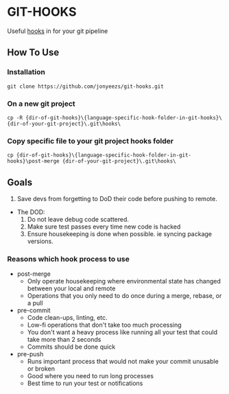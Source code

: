 # GIT-HOOKS

Useful [hooks](https://www.atlassian.com/git/tutorials/git-hooks) in for your git pipeline

## How To Use

### Installation

`git clone https://github.com/jonyeezs/git-hooks.git`

### On a new git project

`cp -R {dir-of-git-hooks}\{language-specific-hook-folder-in-git-hooks}\ {dir-of-your-git-project}\.git\hooks\`

### Copy specific file to your git project hooks folder

`cp {dir-of-git-hooks}\{language-specific-hook-folder-in-git-hooks}\post-merge {dir-of-your-git-project}\.git\hooks\`


## Goals

1. Save devs from forgetting to DoD their code before pushing to remote.
  * The DOD:
    1. Do not leave debug code scattered.
    2. Make sure test passes every time new code is hacked
    3. Ensure housekeeping is done when possible. ie syncing package versions.

### Reasons which hook process to use

* post-merge
  * Only operate housekeeping where environmental state has changed between your local and remote
  * Operations that you only need to do once during a merge, rebase, or a pull
* pre-commit
  * Code clean-ups, linting, etc.
  * Low-fi operations that don't take too much processing
  * You don't want a heavy process like running all your test that could take more than 2 seconds
  * Commits should be done quick
* pre-push
  * Runs important process that would not make your commit unusable or broken
  * Good where you need to run long processes
  * Best time to run your test or notifications